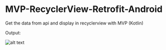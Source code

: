 # MVP-RecyclerView-Retrofit-Android

Get the data from api and display in recyclerview with MVP (Kotlin)

Output:

![alt text](https://github.com/ashishgupta191193/MVP-RecyclerView-Retrofit-Android/blob/master/output1.jpeg)
